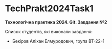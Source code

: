# TechPrakt2024Task1
**Технологічна практика 2024. Git. Завдання №2**

Список студентів, які виконали завдання:
* Бекіров Аліхан Елмуродович, група ВТ-22-1
